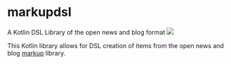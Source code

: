 # markupdsl
A Kotlin DSL Library of the open news and blog format
[![](https://jitpack.io/v/chRyNaN/markupdsl.svg)](https://jitpack.io/#chRyNaN/markupdsl)

This Kotlin library allows for DSL creation of items from the open news and blog [markup](https://github.com/chRyNaN/markup) library.
